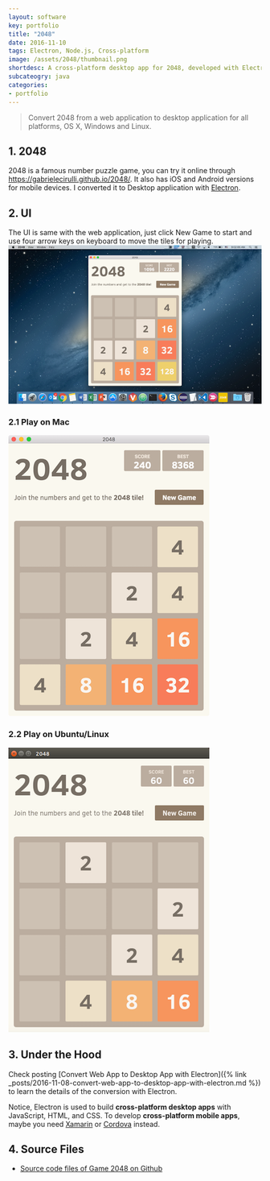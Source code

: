 ```yaml
---
layout: software
key: portfolio
title: "2048"
date: 2016-11-10
tags: Electron, Node.js, Cross-platform
image: /assets/2048/thumbnail.png
shortdesc: A cross-platform desktop app for 2048, developed with Electron and Node.js
subcateogry: java
categories:
- portfolio
---
```


> Convert 2048 from a web application to desktop application for all platforms, OS X, Windows and Linux.

## 1. 2048
2048 is a famous number puzzle game, you can try it online through https://gabrielecirulli.github.io/2048/. It also has iOS and Android versions for mobile devices. I converted it to Desktop application with [Electron](https://electron.atom.io/).

## 2. UI
The UI is same with the web application, just click New Game to start and use four arrow keys on keyboard to move the tiles for playing.
![image](/assets/2048/2048.png)  
### 2.1 Play on Mac
![image](/assets/2048/mac.png)  
### 2.2 Play on Ubuntu/Linux
![image](/assets/2048/linux.png)  

## 3. Under the Hood
Check posting [Convert Web App to Desktop App with Electron]({% link _posts/2016-11-08-convert-web-app-to-desktop-app-with-electron.md %}) to learn the details of the conversion with Electron.

Notice, Electron is used to build __cross-platform desktop apps__ with JavaScript, HTML, and CSS. To develop __cross-platform mobile apps__, maybe you need [Xamarin](https://www.xamarin.com/) or [Cordova](https://cordova.apache.org/) instead.

## 4. Source Files
* [Source code files of Game 2048 on Github](https://github.com/jojozhuang/Portfolio/tree/master/Game2048)

